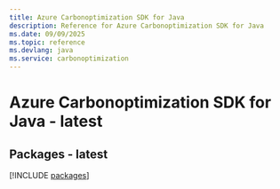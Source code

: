 ```yaml
---
title: Azure Carbonoptimization SDK for Java
description: Reference for Azure Carbonoptimization SDK for Java
ms.date: 09/09/2025
ms.topic: reference
ms.devlang: java
ms.service: carbonoptimization
---
```

# Azure Carbonoptimization SDK for Java - latest
## Packages - latest
[!INCLUDE [packages](carbonoptimization-index.md)]